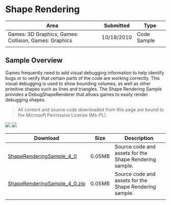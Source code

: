 # Shape Rendering

|Area|Submitted|Type|
|-|-|-|
Games: 3D Graphics, Games: Collision, Games: Graphics|10/18/2010|Code Sample
||||

## Sample Overview

Games frequently need to add visual debugging information to help identify bugs or to verify that certain parts of the code are working correctly. This visual debugging is used to show bounding volumes, as well as other primitive shapes such as lines and triangles. The Shape Rendering Sample provides a DebugShapeRenderer that allows games to easily render debugging shapes.

> All content and source code downloaded from this page are bound to the Microsoft Permissive License (Ms-PL).

![](https://github.com/simondarksidej/XNAGameStudio/blob/master/Images/ShapeRendering1.png?raw=true)
![](https://github.com/simondarksidej/XNAGameStudio/blob/master/Images/ShapeRendering2.png?raw=true)

Download | Size | Description
---|---|---|
[ShapeRenderingSample_4_0](https://github.com/simondarksidej/XNAGameStudio/tree/master/Samples/ShapeRenderingSample_4_0) | 0.05MB | Source code and assets for the Shape Rendering sample.
[ShapeRenderingSample_4_0.zip](https://github.com/simondarksidej/XNAGameStudioZips/raw/zips/ShapeRenderingSample_4_0.zip) | 0.05MB | Source code and assets for the Shape Rendering sample.
||||
